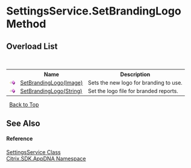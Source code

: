 # SettingsService.SetBrandingLogo Method 
 


## Overload List
&nbsp;<table><tr><th></th><th>Name</th><th>Description</th></tr><tr><td>![Public method](media/pubmethod.gif "Public method")</td><td><a href="M_Citrix_SDK_AppDNA_SettingsService_SetBrandingLogo">SetBrandingLogo(Image)</a></td><td>
Sets the new logo for branding to use.</td></tr><tr><td>![Public method](media/pubmethod.gif "Public method")</td><td><a href="M_Citrix_SDK_AppDNA_SettingsService_SetBrandingLogo_1">SetBrandingLogo(String)</a></td><td>
Set the logo file for branded reports.</td></tr></table>&nbsp;
<a href="#settingsservice.setbrandinglogo-method">Back to Top</a>

## See Also


#### Reference
<a href="T_Citrix_SDK_AppDNA_SettingsService">SettingsService Class</a><br /><a href="N_Citrix_SDK_AppDNA">Citrix.SDK.AppDNA Namespace</a><br />